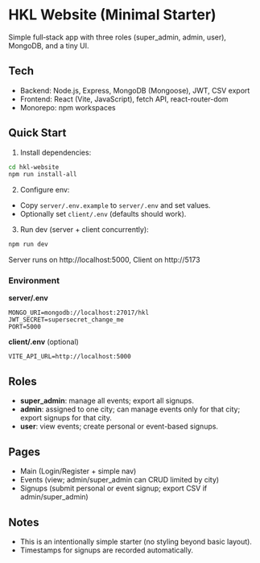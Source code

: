 # HKL Website (Minimal Starter)

Simple full‑stack app with three roles (super_admin, admin, user), MongoDB, and a tiny UI.

## Tech
- Backend: Node.js, Express, MongoDB (Mongoose), JWT, CSV export
- Frontend: React (Vite, JavaScript), fetch API, react-router-dom
- Monorepo: npm workspaces

## Quick Start
1) Install dependencies:
```bash
cd hkl-website
npm run install-all
```
2) Configure env:
- Copy `server/.env.example` to `server/.env` and set values.
- Optionally set `client/.env` (defaults should work).

3) Run dev (server + client concurrently):
```bash
npm run dev
```
Server runs on http://localhost:5000, Client on http://5173

### Environment
**server/.env**
```
MONGO_URI=mongodb://localhost:27017/hkl
JWT_SECRET=supersecret_change_me
PORT=5000
```
**client/.env** (optional)
```
VITE_API_URL=http://localhost:5000
```

## Roles
- **super_admin**: manage all events; export all signups.
- **admin**: assigned to one city; can manage events only for that city; export signups for that city.
- **user**: view events; create personal or event-based signups.

## Pages
- Main (Login/Register + simple nav)
- Events (view; admin/super_admin can CRUD limited by city)
- Signups (submit personal or event signup; export CSV if admin/super_admin)

## Notes
- This is an intentionally simple starter (no styling beyond basic layout).
- Timestamps for signups are recorded automatically.
